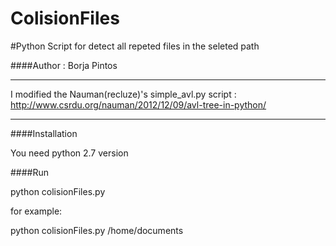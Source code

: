 ColisionFiles
============

#Python Script for detect all repeted files in the seleted path

####Author : Borja Pintos

***
I modified the Nauman(recluze)'s simple_avl.py script : http://www.csrdu.org/nauman/2012/12/09/avl-tree-in-python/

***


####Installation

You need python 2.7 version

####Run

python colisionFiles.py <PATH>

for example:

python colisionFiles.py /home/documents



